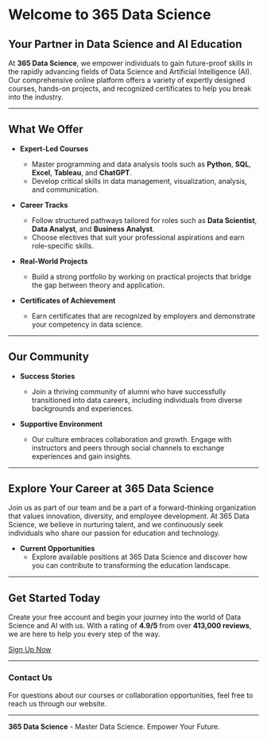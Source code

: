 # Welcome to 365 Data Science

## Your Partner in Data Science and AI Education

At **365 Data Science**, we empower individuals to gain future-proof skills in the rapidly advancing fields of Data Science and Artificial Intelligence (AI). Our comprehensive online platform offers a variety of expertly designed courses, hands-on projects, and recognized certificates to help you break into the industry.

---

## What We Offer

- **Expert-Led Courses**
  - Master programming and data analysis tools such as **Python**, **SQL**, **Excel**, **Tableau**, and **ChatGPT**.
  - Develop critical skills in data management, visualization, analysis, and communication.

- **Career Tracks**
  - Follow structured pathways tailored for roles such as **Data Scientist**, **Data Analyst**, and **Business Analyst**.
  - Choose electives that suit your professional aspirations and earn role-specific skills.

- **Real-World Projects**
  - Build a strong portfolio by working on practical projects that bridge the gap between theory and application.

- **Certificates of Achievement**
  - Earn certificates that are recognized by employers and demonstrate your competency in data science.

---

## Our Community

- **Success Stories**
  - Join a thriving community of alumni who have successfully transitioned into data careers, including individuals from diverse backgrounds and experiences.
  
- **Supportive Environment**
  - Our culture embraces collaboration and growth. Engage with instructors and peers through social channels to exchange experiences and gain insights.

---

## Explore Your Career at 365 Data Science

Join us as part of our team and be a part of a forward-thinking organization that values innovation, diversity, and employee development. At 365 Data Science, we believe in nurturing talent, and we continuously seek individuals who share our passion for education and technology.

- **Current Opportunities**
  - Explore available positions at 365 Data Science and discover how you can contribute to transforming the education landscape.

---

## Get Started Today

Create your free account and begin your journey into the world of Data Science and AI with us. With a rating of **4.9/5** from over **413,000 reviews**, we are here to help you every step of the way.

[Sign Up Now](#)

---

### Contact Us
For questions about our courses or collaboration opportunities, feel free to reach us through our website.

---

**365 Data Science** - Master Data Science. Empower Your Future.